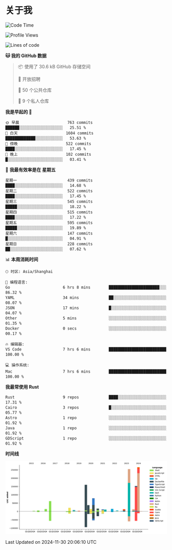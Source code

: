# 关于我

<!--START_SECTION:waka-->
![Code Time](http://img.shields.io/badge/Code%20Time-3%2C334%20hrs%2035%20mins-blue)

![Profile Views](http://img.shields.io/badge/%E4%B8%AA%E4%BA%BA%E8%B5%84%E6%96%99%E8%A7%82%E7%9C%8B%E6%AC%A1%E6%95%B0-0-blue)

![Lines of code](https://img.shields.io/badge/%E4%BB%8E%E3%80%8CHello%20World%E3%80%8D%E8%B5%B7%E6%88%91%E5%B7%B2%E7%BB%8F%E5%86%99%E4%BA%86-1.2%20million%20%E8%A1%8C%E4%BB%A3%E7%A0%81-blue)

**🐱 我的 GitHub 数据** 

> 📦  使用了 30.6 kB GitHub 存储空间 
 > 
> 💼 开放招聘
 > 
> 📜 50 个公共仓库 
 > 
> 🔑 9 个私人仓库 
 > 
**我是早起的 🐤** 

```text
🌞 早晨                     763 commits         ██████░░░░░░░░░░░░░░░░░░░   25.51 % 
🌆 白天                     1604 commits        █████████████░░░░░░░░░░░░   53.63 % 
🌃 傍晚                     522 commits         ████░░░░░░░░░░░░░░░░░░░░░   17.45 % 
🌙 晚上                     102 commits         █░░░░░░░░░░░░░░░░░░░░░░░░   03.41 % 
```
📅 **我最有效率是在 星期五** 

```text
星期一                      439 commits         ████░░░░░░░░░░░░░░░░░░░░░   14.68 % 
星期二                      522 commits         ████░░░░░░░░░░░░░░░░░░░░░   17.45 % 
星期三                      545 commits         █████░░░░░░░░░░░░░░░░░░░░   18.22 % 
星期四                      515 commits         ████░░░░░░░░░░░░░░░░░░░░░   17.22 % 
星期五                      595 commits         █████░░░░░░░░░░░░░░░░░░░░   19.89 % 
星期六                      147 commits         █░░░░░░░░░░░░░░░░░░░░░░░░   04.91 % 
星期日                      228 commits         ██░░░░░░░░░░░░░░░░░░░░░░░   07.62 % 
```


📊 **本周消耗时间** 

```text
🕑︎ 时区: Asia/Shanghai

💬 编程语言: 
Go                       6 hrs 8 mins        ██████████████████████░░░   86.32 % 
YAML                     34 mins             ██░░░░░░░░░░░░░░░░░░░░░░░   08.07 % 
JSON                     17 mins             █░░░░░░░░░░░░░░░░░░░░░░░░   04.07 % 
Other                    5 mins              ░░░░░░░░░░░░░░░░░░░░░░░░░   01.35 % 
Docker                   0 secs              ░░░░░░░░░░░░░░░░░░░░░░░░░   00.17 % 

🔥 编辑器: 
VS Code                  7 hrs 6 mins        █████████████████████████   100.00 % 

💻 操作系统: 
Mac                      7 hrs 6 mins        █████████████████████████   100.00 % 
```

**我最常使用 Rust** 

```text
Rust                     9 repos             ████░░░░░░░░░░░░░░░░░░░░░   17.31 % 
Cairo                    3 repos             █░░░░░░░░░░░░░░░░░░░░░░░░   05.77 % 
Astro                    1 repo              ░░░░░░░░░░░░░░░░░░░░░░░░░   01.92 % 
Java                     1 repo              ░░░░░░░░░░░░░░░░░░░░░░░░░   01.92 % 
GDScript                 1 repo              ░░░░░░░░░░░░░░░░░░░░░░░░░   01.92 % 
```



**时间线**

![Lines of Code chart](https://raw.githubusercontent.com/catusax/catusax/master/assets/bar_graph.png)


 Last Updated on 2024-11-30 20:06:10 UTC
<!--END_SECTION:waka-->
